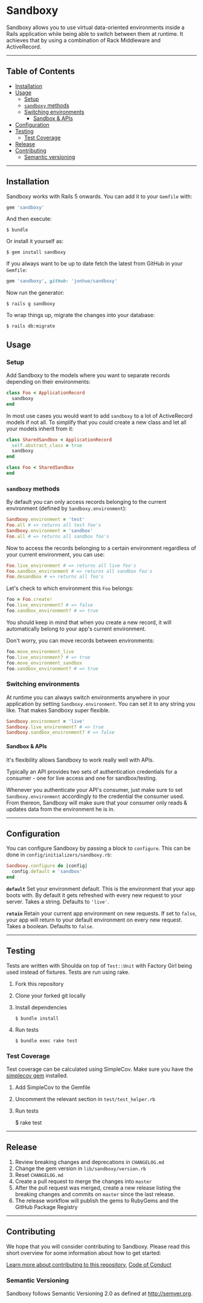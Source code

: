 # Sandboxy

Sandboxy allows you to use virtual data-oriented environments inside a Rails application while being able to switch between them at runtime. It achieves that by using a combination of Rack Middleware and ActiveRecord.

---

## Table of Contents

* [Installation](#installation)
* [Usage](#usage)
  * [Setup](#setup)
  * [`sandboxy` methods](#sandboxy-methods)
  * [Switching environments](#switching-environments)
    * [Sandbox & APIs](#sandbox--apis)
* [Configuration](#configuration)
* [Testing](#testing)
  * [Test Coverage](#test-coverage)
* [Release](#release)
* [Contributing](#contributing)
  * [Semantic versioning](#semantic-versioning)

---

## Installation

Sandboxy works with Rails 5 onwards. You can add it to your `Gemfile` with:

```ruby
gem 'sandboxy'
```

And then execute:

    $ bundle

Or install it yourself as:

    $ gem install sandboxy

If you always want to be up to date fetch the latest from GitHub in your `Gemfile`:

```ruby
gem 'sandboxy', github: 'jonhue/sandboxy'
```

Now run the generator:

    $ rails g sandboxy

To wrap things up, migrate the changes into your database:

    $ rails db:migrate

## Usage

### Setup

Add Sandboxy to the models where you want to separate records depending on their environments:

```ruby
class Foo < ApplicationRecord
  sandboxy
end
```

In most use cases you would want to add `sandboxy` to a lot of ActiveRecord models if not all. To simplify that you could create a new class and let all your models inherit from it:

```ruby
class SharedSandbox < ApplicationRecord
  self.abstract_class = true
  sandboxy
end

class Foo < SharedSandbox
end
```

### `sandboxy` methods

By default you can only access records belonging to the current environment (defined by `Sandboxy.environment`):

```ruby
Sandboxy.environment = 'test'
Foo.all # => returns all test foo's
Sandboxy.environment = 'sandbox'
Foo.all # => returns all sandbox foo's
```

Now to access the records belonging to a certain environment regardless of your current environment, you can use:

```ruby
Foo.live_environment # => returns all live foo's
Foo.sandbox_environment # => returns all sandbox foo's
Foo.desandbox # => returns all foo's
```

Let's check to which environment this `Foo` belongs:

```ruby
foo = Foo.create!
foo.live_environment? # => false
foo.sandbox_environment? # => true
```

You should keep in mind that when you create a new record, it will automatically belong to your app's current environment.

Don't worry, you can move records between environments:

```ruby
foo.move_environment_live
foo.live_environment? # => true
foo.move_environment_sandbox
foo.sandbox_environment? # => true
```

### Switching environments

At runtime you can always switch environments anywhere in your application by setting `Sandboxy.environment`. You can set it to any string you like. That makes Sandboxy super flexible.

```ruby
Sandboxy.environment = 'live'
Sandboxy.live_environment? # => true
Sandboxy.sandbox_environment? # => false
```

#### Sandbox & APIs

It's flexibility allows Sandboxy to work really well with APIs.

Typically an API provides two sets of authentication credentials for a consumer - one for live access and one for sandbox/testing.

Whenever you authenticate your API's consumer, just make sure to set `Sandboxy.environment` accordingly to the credential the consumer used. From thereon, Sandboxy will make sure that your consumer only reads & updates data from the environment he is in.

---

## Configuration

You can configure Sandboxy by passing a block to `configure`. This can be done in `config/initializers/sandboxy.rb`:

```ruby
Sandboxy.configure do |config|
  config.default = 'sandbox'
end
```

**`default`** Set your environment default. This is the environment that your app boots with. By default it gets refreshed with every new request to your server. Takes a string. Defaults to `'live'`.

**`retain`** Retain your current app environment on new requests. If set to `false`, your app will return to your default environment on every new request. Takes a boolean. Defaults to `false`.

---

## Testing

Tests are written with Shoulda on top of `Test::Unit` with Factory Girl being used instead of fixtures. Tests are run using rake.

1. Fork this repository
2. Clone your forked git locally
3. Install dependencies

    ```
    $ bundle install
    ```

4. Run tests

    ```
    $ bundle exec rake test
    ```

### Test Coverage

Test coverage can be calculated using SimpleCov. Make sure you have the [simplecov gem](https://github.com/colszowka/simplecov) installed.

1. Add SimpleCov to the Gemfile
2. Uncomment the relevant section in `test/test_helper.rb`
3. Run tests

    $ rake test

---

## Release

1. Review breaking changes and deprecations in `CHANGELOG.md`
2. Change the gem version in `lib/sandboxy/version.rb`
3. Reset `CHANGELOG.md`
4. Create a pull request to merge the changes into `master`
5. After the pull request was merged, create a new release listing the breaking changes and commits on `master` since the last release.
6. The release workflow will publish the gems to RubyGems and the GitHub Package Registry

---

## Contributing

We hope that you will consider contributing to Sandboxy. Please read this short overview for some information about how to get started:

[Learn more about contributing to this repository](CONTRIBUTING.md), [Code of Conduct](CODE_OF_CONDUCT.md)

### Semantic Versioning

Sandboxy follows Semantic Versioning 2.0 as defined at http://semver.org.
